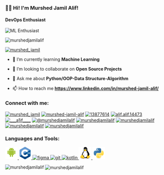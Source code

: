 ### 👋👋 Hi! I'm Murshed Jamil Alif!
#### DevOps Enthusiast
![ML Enthusiast]([https://thumbs.dreamstime.com/b/devops-agile-development-optimisation-concept-virtual-screen-151305105.jpg](https://cdn0.scrvt.com/fokus/b10b9460c59ce9fe/1a1bf772ad3a/v/71c632bfce7e/AI_KI_970x485.jpg?nowebp=1))

<p align="left"> <img src="https://komarev.com/ghpvc/?username=murshedjamilalif&label=Profile%20views&color=0e75b6&style=flat" alt="murshedjamilalif" /> </p>

<p align="left"> <a href="https://twitter.com/murshed_jamil" target="blank"><img src="https://img.shields.io/twitter/follow/murshed_jamil?logo=twitter&style=for-the-badge" alt="murshed_jamil" /></a> </p>

- 🌱 I’m currently learning **Machine Learning**

- 👯 I’m looking to collaborate on **Open Source Projects**

- 💬 Ask me about **Python/OOP-Data Structure-Algorithm**

- 📫 How to reach me **https://www.linkedin.com/in/murshed-jamil-alif/**

<h3 align="left">Connect with me:</h3>
<p align="left">
<a href="https://twitter.com/murshed_jamil" target="blank"><img align="center" src="https://raw.githubusercontent.com/rahuldkjain/github-profile-readme-generator/master/src/images/icons/Social/twitter.svg" alt="murshed_jamil" height="30" width="40" /></a>
<a href="https://linkedin.com/in/murshed-jamil-alif" target="blank"><img align="center" src="https://raw.githubusercontent.com/rahuldkjain/github-profile-readme-generator/master/src/images/icons/Social/linked-in-alt.svg" alt="murshed-jamil-alif" height="30" width="40" /></a>
<a href="https://stackoverflow.com/users/13877614" target="blank"><img align="center" src="https://raw.githubusercontent.com/rahuldkjain/github-profile-readme-generator/master/src/images/icons/Social/stack-overflow.svg" alt="13877614" height="30" width="40" /></a>
<a href="https://fb.com/alif.alif.14473" target="blank"><img align="center" src="https://raw.githubusercontent.com/rahuldkjain/github-profile-readme-generator/master/src/images/icons/Social/facebook.svg" alt="alif.alif.14473" height="30" width="40" /></a>
<a href="https://instagram.com/___a1if____" target="blank"><img align="center" src="https://raw.githubusercontent.com/rahuldkjain/github-profile-readme-generator/master/src/images/icons/Social/instagram.svg" alt="___a1if____" height="30" width="40" /></a>
<a href="https://medium.com/@murshedjamilalif" target="blank"><img align="center" src="https://raw.githubusercontent.com/rahuldkjain/github-profile-readme-generator/master/src/images/icons/Social/medium.svg" alt="@murshedjamilalif" height="30" width="40" /></a>
<a href="https://www.hackerrank.com/murshedjamilalif" target="blank"><img align="center" src="https://raw.githubusercontent.com/rahuldkjain/github-profile-readme-generator/master/src/images/icons/Social/hackerrank.svg" alt="murshedjamilalif" height="30" width="40" /></a>
<a href="https://www.leetcode.com/murshedjamilalif" target="blank"><img align="center" src="https://raw.githubusercontent.com/rahuldkjain/github-profile-readme-generator/master/src/images/icons/Social/leet-code.svg" alt="murshedjamilalif" height="30" width="40" /></a>
<a href="https://www.hackerearth.com/murshedjamilalif" target="blank"><img align="center" src="https://raw.githubusercontent.com/rahuldkjain/github-profile-readme-generator/master/src/images/icons/Social/hackerearth.svg" alt="murshedjamilalif" height="30" width="40" /></a>
<a href="https://auth.geeksforgeeks.org/user/murshedjamilalif" target="blank"><img align="center" src="https://raw.githubusercontent.com/rahuldkjain/github-profile-readme-generator/master/src/images/icons/Social/geeks-for-geeks.svg" alt="murshedjamilalif" height="30" width="40" /></a>
</p>

<h3 align="left">Languages and Tools:</h3>
<p align="left"> <a href="https://developer.android.com" target="_blank" rel="noreferrer"> <img src="https://raw.githubusercontent.com/devicons/devicon/master/icons/android/android-original-wordmark.svg" alt="android" width="40" height="40"/> </a> <a href="https://www.w3schools.com/cpp/" target="_blank" rel="noreferrer"> <img src="https://raw.githubusercontent.com/devicons/devicon/master/icons/cplusplus/cplusplus-original.svg" alt="cplusplus" width="40" height="40"/> </a> <a href="https://www.figma.com/" target="_blank" rel="noreferrer"> <img src="https://www.vectorlogo.zone/logos/figma/figma-icon.svg" alt="figma" width="40" height="40"/> </a> <a href="https://git-scm.com/" target="_blank" rel="noreferrer"> <img src="https://www.vectorlogo.zone/logos/git-scm/git-scm-icon.svg" alt="git" width="40" height="40"/> </a> <a href="https://kotlinlang.org" target="_blank" rel="noreferrer"> <img src="https://www.vectorlogo.zone/logos/kotlinlang/kotlinlang-icon.svg" alt="kotlin" width="40" height="40"/> </a> <a href="https://www.linux.org/" target="_blank" rel="noreferrer"> <img src="https://raw.githubusercontent.com/devicons/devicon/master/icons/linux/linux-original.svg" alt="linux" width="40" height="40"/> </a> <a href="https://www.python.org" target="_blank" rel="noreferrer"> <img src="https://raw.githubusercontent.com/devicons/devicon/master/icons/python/python-original.svg" alt="python" width="40" height="40"/> </a> </p>

<p><img align="left" src="https://github-readme-stats.vercel.app/api/top-langs?username=murshedjamilalif&show_icons=true&locale=en&layout=compact" alt="murshedjamilalif" /></p>

<p>&nbsp;<img align="center" src="https://github-readme-stats.vercel.app/api?username=murshedjamilalif&show_icons=true&locale=en" alt="murshedjamilalif" /></p>

